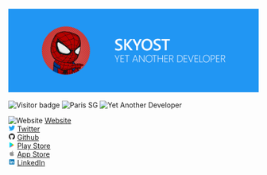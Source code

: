 [![Header image](https://github.com/Skyost/Skyost/raw/master/images/header.png)](https://skyost.eu)

![Visitor badge](https://visitor-badge.laobi.icu/badge?page_id=skyost.skyost)
![Paris SG](https://img.shields.io/badge/psg-supporter-blue)
![Yet Another Developer](https://img.shields.io/badge/yet%20another%20developer-yes-green)

<img src="https://www.skyost.eu/assets/img/icon.png" alt="Website" height="14"> <a href="https://www.skyost.eu">Website</a>    
<img src="https://github.com/Skyost/Skyost/raw/master/images/twitter.svg" alt="Twitter" height="14"> <a href="https://twitter.com/Skyost">Twitter</a>    
<img src="https://github.com/Skyost/Skyost/raw/master/images/github.svg" alt="Github" height="14"> <a href="https://github.com/Skyost">Github</a>    
<img src="https://github.com/Skyost/Skyost/raw/master/images/play_store.svg" alt="Play Store" height="14"> <a href="https://play.google.com/store/apps/dev?id=9192910026538664281">Play Store</a>    
<img src="https://github.com/Skyost/Skyost/raw/master/images/apple.svg" alt="App Store" height="14"> <a href="https://itunes.apple.com/us/developer/hugo-delaunay/id1456648264">App Store</a>    
<img src="https://github.com/Skyost/Skyost/raw/master/images/linkedin.svg" alt="LinkedIn" height="14"> <a href="https://www.linkedin.com/in/hugodelaunay/">LinkedIn</a>    

